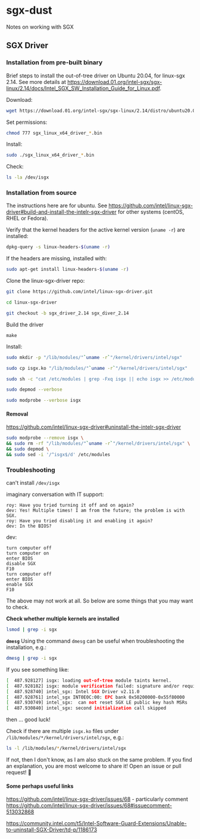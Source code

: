 # sgx-dust
Notes on working with SGX

## SGX Driver

### Installation from pre-built binary
Brief steps to install the out-of-tree driver on Ubuntu 20.04, for linux-sgx 2.14. See more details at https://download.01.org/intel-sgx/sgx-linux/2.14/docs/Intel_SGX_SW_Installation_Guide_for_Linux.pdf.

Download:

```bash
wget https://download.01.org/intel-sgx/sgx-linux/2.14/distro/ubuntu20.04-server/sgx_linux_x64_driver_2.11.0_2d2b795.bin
```

Set permissions:

```bash
chmod 777 sgx_linux_x64_driver_*.bin 
```

Install:

```bash
sudo ./sgx_linux_x64_driver_*.bin
```

Check:

``` bash
ls -la /dev/isgx
```

### Installation from source
The instructions here are for ubuntu. See https://github.com/intel/linux-sgx-driver#build-and-install-the-intelr-sgx-driver for other systems (centOS, RHEL or Fedora).

Verify that the kernel headers for the active kernel version (`uname -r`) are installed:

```bash
dpkg-query -s linux-headers-$(uname -r)
```
If the headers are missing, installed with:

```bash
sudo apt-get install linux-headers-$(uname -r)
```

Clone the linux-sgx-driver repo:

```bash
git clone https://github.com/intel/linux-sgx-driver.git
```
```bash
cd linux-sgx-driver
```
```bash
git checkout -b sgx_driver_2.14 sgx_diver_2.14
```

Build the driver

```
make
```

Install:

```bash
sudo mkdir -p "/lib/modules/"`uname -r`"/kernel/drivers/intel/sgx"
```
```bash
sudo cp isgx.ko "/lib/modules/"`uname -r`"/kernel/drivers/intel/sgx"
```
```bash
sudo sh -c "cat /etc/modules | grep -Fxq isgx || echo isgx >> /etc/modules"
```
```bash
sudo depmod --verbose
```
```bash
sudo modprobe --verbose isgx
```


#### Removal
https://github.com/intel/linux-sgx-driver#uninstall-the-intelr-sgx-driver

```bash
sudo modprobe --remove isgx \
&& sudo rm -rf "/lib/modules/"`uname -r`"/kernel/drivers/intel/sgx" \
&& sudo depmod \
&& sudo sed -i '/^isgx$/d' /etc/modules
```

### Troubleshooting
can't install `/dev/isgx` 

imaginary conversation with IT support:

```text
roy: Have you tried turning it off and on again?
dev: Yes! Multiple times! I am from the future; the problem is with SGX.
roy: Have you tried disabling it and enabling it again?
dev: In the BIOS?
```

dev:

```text
turn computer off
turn computer on
enter BIOS
disable SGX
F10
turn computer off
enter BIOS
enable SGX
F10
```

The above may not work at all. So below are some things that you may want to check.

**Check whether multiple kernels are installed**

```bash
lsmod | grep -i sgx
```

**`dmesg`**
Using the command `dmesg` can be useful when troubleshooting the installation, e.g.:

```bash
dmesg | grep -i sgx
```

If you see something like:

```bash
[  487.928127] isgx: loading out-of-tree module taints kernel.
[  487.928182] isgx: module verification failed: signature and/or required key missing - tainting kernel
[  487.928740] intel_sgx: Intel SGX Driver v2.11.0
[  487.928761] intel_sgx INT0E0C:00: EPC bank 0x50200000-0x55f80000
[  487.930749] intel_sgx:  can not reset SGX LE public key hash MSRs
[  487.930840] intel_sgx: second initialization call skipped
```

then ... good luck!

Check if there are multiple `isgx.ko` files under `/lib/modules/*/kernel/drivers/intel/sgx`, e.g.:

```bash
ls -l /lib/modules/*/kernel/drivers/intel/sgx
```

If not, then I don't know, as I am also stuck on the same problem. If you find an explanation, you are most welcome to share it! Open an issue or pull request! :pray:


#### Some perhaps useful links
https://github.com/intel/linux-sgx-driver/issues/68 - particularly comment https://github.com/intel/linux-sgx-driver/issues/68#issuecomment-513032868

https://community.intel.com/t5/Intel-Software-Guard-Extensions/Unable-to-uninstall-SGX-Driver/td-p/1186173

